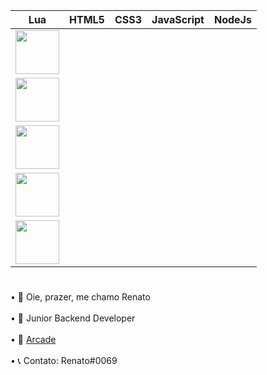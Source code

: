 | Lua  | HTML5 | CSS3  | JavaScript | NodeJs |
| ------------- | ------------- | ------------- | ------------- | ------------- |
| <img src="https://upload.wikimedia.org/wikipedia/commons/thumb/c/cf/Lua-Logo.svg/1200px-Lua-Logo.svg.png" width="70vw" height="70vh"> 
| <img src="https://logodownload.org/wp-content/uploads/2016/10/html5-logo-10.png" width="70vw" height="70vh"> 
| <img src="https://cdn.345tool.com/public/logos/css-formatter-logo.png" width="70vw" height="70vh"> 
| <img src="https://upload.wikimedia.org/wikipedia/commons/thumb/9/99/Unofficial_JavaScript_logo_2.svg/480px-Unofficial_JavaScript_logo_2.svg.png" width="70vw" height="70vh"> 
| <img src="https://hazelcast.com/wp-content/uploads/2021/12/node2.png" width="70vw" height="70vh">

#

• 🚀 Oie, prazer, me chamo Renato<br><br>
• 📌 Junior Backend Developer<br><br>
• 💖 [Arcade](https://discord.gg/jw5rRq9qSB)<br><br>
• 📞 Contato: Renato#0069<br><br>
